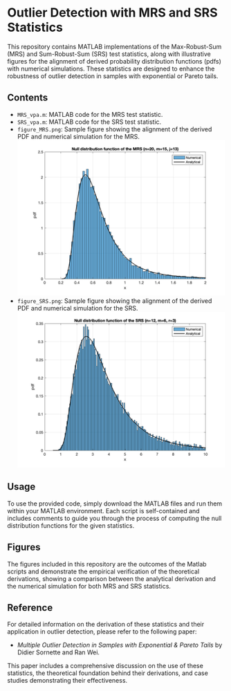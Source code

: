 # Outlier Detection with MRS and SRS Statistics

This repository contains MATLAB implementations of the Max-Robust-Sum (MRS) and Sum-Robust-Sum (SRS) test statistics, along with illustrative figures for the alignment of derived probability distribution functions (pdfs) with numerical simulations. These statistics are designed to enhance the robustness of outlier detection in samples with exponential or Pareto tails.

## Contents
- `MRS_vpa.m`: MATLAB code for the MRS test statistic.
- `SRS_vpa.m`: MATLAB code for the SRS test statistic.
- `figure_MRS.png`: Sample figure showing the alignment of the derived PDF and numerical simulation for the MRS.
  ![Figure MRS](figure_MRS.png)
- `figure_SRS.png`: Sample figure showing the alignment of the derived PDF and numerical simulation for the SRS.
  ![Figure SRS](figure_SRS.png)

## Usage
To use the provided code, simply download the MATLAB files and run them within your MATLAB environment. Each script is self-contained and includes comments to guide you through the process of computing the null distribution functions for the given statistics.

## Figures
The figures included in this repository are the outcomes of the Matlab scripts and demonstrate the empirical verification of the theoretical derivations, showing a comparison between the analytical derivation and the numerical simulation for both MRS and SRS statistics.

## Reference
For detailed information on the derivation of these statistics and their application in outlier detection, please refer to the following paper:
- *Multiple Outlier Detection in Samples with Exponential & Pareto Tails* by Didier Sornette and Ran Wei.

This paper includes a comprehensive discussion on the use of these statistics, the theoretical foundation behind their derivations, and case studies demonstrating their effectiveness.
